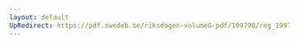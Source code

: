 ```yaml
---
layout: default
UpRedirect: https://pdf.swedeb.se/riksdagen-volumeG-pdf/199798/reg_199798/reg_199798_0197.pdf
---
```

